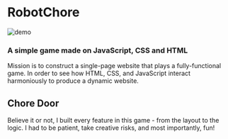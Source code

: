 # RobotChore

![demo](https://user-images.githubusercontent.com/28121770/71624647-9ce9df80-2bb1-11ea-8ecc-849f203a1542.gif)
### A simple game made on JavaScript, CSS and HTML
Mission is to construct a single-page website that plays a fully-functional game. In order to see how HTML, CSS, and JavaScript interact harmoniously to produce a dynamic website.

## Chore Door

Believe it or not, I built every feature in this game - from the layout to the logic. I had to be patient, take creative risks, and most importantly, fun!

